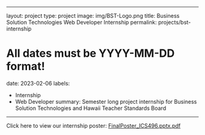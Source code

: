 
---
layout: project
type: project
image: img/BST-Logo.png
title: Business Solution Technologies Web Developer Internship
permalink: projects/bst-internship
# All dates must be YYYY-MM-DD format!
date: 2023-02-06
labels:
  - Internship
  - Web Developer
summary: Semester long project internship for Business Solution Technologies and Hawaii Teacher Standards Board
---

Click here to view our internship poster: [FinalPoster_ICS496.pptx.pdf](https://github.com/yhanessaanne/yhanessaanne.github.io/files/11357524/FinalPoster_ICS496.pptx.pdf)
